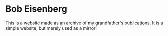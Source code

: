 # Bob Eisenberg
This is a website made as an archive of my grandfather's publications. It is a simple website, but merely used as a mirror!
